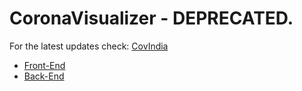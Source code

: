 # CoronaVisualizer - DEPRECATED.

For the latest updates check: [CovIndia](https://github.com/covindia/)
  - [Front-End](https://github.com/covindia/CovIndia-Website)
  - [Back-End](https://github.com/covindia/CovIndia-BigDataBox)
